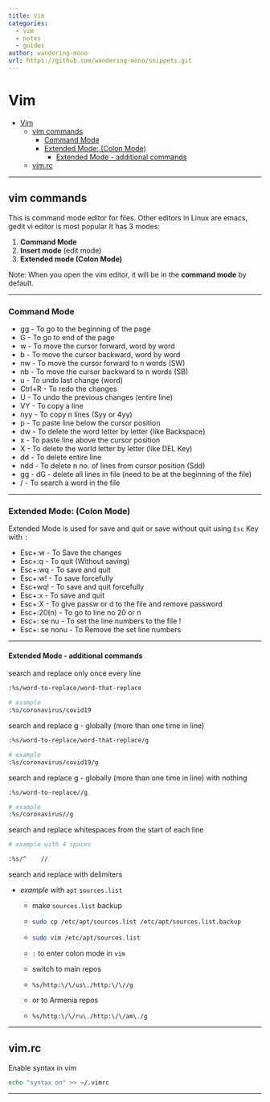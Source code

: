 ```yaml
---
title: Vim
categories:
  - vim
  - notes
  - guides
author: wandering-mono
url: https://github.com/wandering-mono/snippets.git
---
```


# Vim

- [Vim](#vim)
  - [vim commands](#vim-commands)
    - [Command Mode](#command-mode)
    - [Extended Mode: (Colon Mode)](#extended-mode-colon-mode)
      - [Extended Mode - additional commands](#extended-mode---additional-commands)
  - [vim.rc](#vimrc)

---

## vim commands

This is command mode editor for files. Other editors in Linux are emacs, gedit vi editor is most popular
It has 3 modes:

1. **Command Mode**
2. **Insert mode** (edit mode)
3. **Extended mode (Colon Mode)**

Note: When you open the vim editor, it will be in the **command mode** by default.

---

### Command Mode

- gg - To go to the beginning of the page
- G - To go to end of the page
- w - To move the cursor forward, word by word
- b - To move the cursor backward, word by word
- nw - To move the cursor forward to n words (SW)
- nb - To move the cursor backward to n words (SB)
- u - To undo last change (word)
- Ctrl+R - To redo the changes
- U - To undo the previous changes (entire line)
- VY - To copy a line
- nyy - To copy n lines (Syy or 4yy)
- p - To paste line below the cursor position
- dw - To delete the word letter by letter {like Backspace}
- x - To paste line above the cursor position
- X - To delete the world letter by letter (like DEL Key)
- dd - To delete entire line
- ndd - To delete n no. of lines from cursor position (Sdd)
- gg - dG - delete all lines in file (need to be at the beginning of the file)
- / - To search a word in the file

---

### Extended Mode: (Colon Mode)

Extended Mode is used for save and quit or save without quit using `Esc` Key with `:`

- Esc+:w - To Save the changes
- Esc+:q - To quit (Without saving)
- Esc+:wq - To save and quit
- Esc+:w! - To save forcefully
- Esc+wq! - To save and quit forcefully
- Esc+:x - To save and quit
- Esc+:X - To give passw or d to the file and remove password
- Esc+:20(n) - To go to line no 20 or n
- Esc+: se nu - To set the line numbers to the file !
- Esc+: se nonu - To Remove the set line numbers

---

#### Extended Mode - additional commands

search and replace only once every line

```bash
:%s/word-to-replace/word-that-replace

# example
:%s/coronavirus/covid19
```

search and replace g - globally (more than one time in line)

```bash
:%s/word-to-replace/word-that-replace/g

# example
:%s/coronavirus/covid19/g
```

search and replace g - globally (more than one time in line) with nothing

```bash
:%s/word-to-replace//g

# example
:%s/coronavirus//g
```

search and replace whitespaces from the start of each line

```bash
# example with 4 spaces

:%s/^    //
```

search and replace with delimiters

- *example* with `apt` `sources.list`

  - make `sources.list` backup

  - ```bash
    sudo cp /etc/apt/sources.list /etc/apt/sources.list.backup
    ```

  - ```bash
    sudo vim /etc/apt/sources.list
    ```

  - `:` to enter colon mode in `vim`

  - switch to main repos

  - ```text
    %s/http:\/\/us\./http:\/\//g
    ```

  - or to Armenia repos

  - ```text
    %s/http:\/\/ru\./http:\/\/am\./g
    ```

---

## vim.rc

Enable syntax in vim

```bash
echo "syntax on" >> ~/.vimrc
```

---
